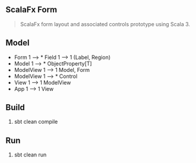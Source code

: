 ScalaFx Form
------------
>ScalaFx form layout and associated controls prototype using Scala 3.

Model
-----
* Form 1 --> * Field 1 --> 1 (Label, Region)
* Model 1 --> * ObjectProperty[T]
* ModelView 1 --> 1 Model, Form
* ModelView 1 --> * Control
* View 1 --> 1 ModelView
* App 1 --> 1 View

Build
-----
1. sbt clean compile

Run
---
1. sbt clean run